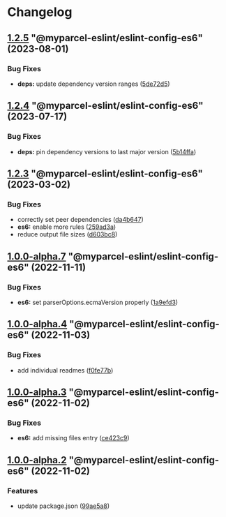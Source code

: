 # Changelog

<!-- MONODEPLOY:BELOW -->

## [1.2.5](https://github/myparcelnl/eslint/compare/@myparcel-eslint/eslint-config-es6@1.2.4...@myparcel-eslint/eslint-config-es6@1.2.5) "@myparcel-eslint/eslint-config-es6" (2023-08-01)


### Bug Fixes

* **deps:** update dependency version ranges ([5de72d5](https://github/myparcelnl/eslint/commit/5de72d5238ff39c4b010926c159bcaeb4b8ccf53))




## [1.2.4](https://github/myparcelnl/eslint/compare/@myparcel-eslint/eslint-config-es6@1.2.3...@myparcel-eslint/eslint-config-es6@1.2.4) "@myparcel-eslint/eslint-config-es6" (2023-07-17)


### Bug Fixes

* **deps:** pin dependency versions to last major version ([5b14ffa](https://github/myparcelnl/eslint/commit/5b14ffa38c220bd614d46bfe61845c40e638255c))




## [1.2.3](https://github/myparcelnl/eslint/compare/@myparcel-eslint/eslint-config-es6@1.2.2...@myparcel-eslint/eslint-config-es6@1.2.3) "@myparcel-eslint/eslint-config-es6" (2023-03-02)


### Bug Fixes

* correctly set peer dependencies ([da4b647](https://github/myparcelnl/eslint/commit/da4b6474c8f3b996ecfb3fe571c46e4c97eb0104))
* **es6:** enable more rules ([259ad3a](https://github/myparcelnl/eslint/commit/259ad3a7f3ebdc3ca98fbeec26f7b193eacdea93))
* reduce output file sizes ([d603bc8](https://github/myparcelnl/eslint/commit/d603bc80a73f0911e6734fcbf2049bf110704821))




## [1.0.0-alpha.7](https://github/myparcelnl/eslint/compare/@myparcel-eslint/eslint-config-es6@1.0.0-alpha.6...@myparcel-eslint/eslint-config-es6@1.0.0-alpha.7) "@myparcel-eslint/eslint-config-es6" (2022-11-11)


### Bug Fixes

* **es6:** set parserOptions.ecmaVersion properly ([1a9efd3](https://github/myparcelnl/eslint/commit/1a9efd3c5b552da01aed7876f44758f9b4a0db01))




## [1.0.0-alpha.4](https://github/myparcelnl/eslint/compare/@myparcel-eslint/eslint-config-es6@1.0.0-alpha.3...@myparcel-eslint/eslint-config-es6@1.0.0-alpha.4) "@myparcel-eslint/eslint-config-es6" (2022-11-03)


### Bug Fixes

* add individual readmes ([f0fe77b](https://github/myparcelnl/eslint/commit/f0fe77bd13668afdc7472d474aa967771945ae99))




## [1.0.0-alpha.3](https://github/myparcelnl/eslint/compare/@myparcel-eslint/eslint-config-es6@1.0.0-alpha.2...@myparcel-eslint/eslint-config-es6@1.0.0-alpha.3) "@myparcel-eslint/eslint-config-es6" (2022-11-02)


### Bug Fixes

* **es6:** add missing files entry ([ce423c9](https://github/myparcelnl/eslint/commit/ce423c94dd52891431fcb0a6374c5a122ad8d9f2))




## [1.0.0-alpha.2](https://github/myparcelnl/eslint/compare/@myparcel-eslint/eslint-config-es6@1.0.0-alpha.0...@myparcel-eslint/eslint-config-es6@1.0.0-alpha.2) "@myparcel-eslint/eslint-config-es6" (2022-11-02)


### Features

* update package.json ([99ae5a8](https://github/myparcelnl/eslint/commit/99ae5a866389101f92e0b7ea077306d9dabb44e4))


